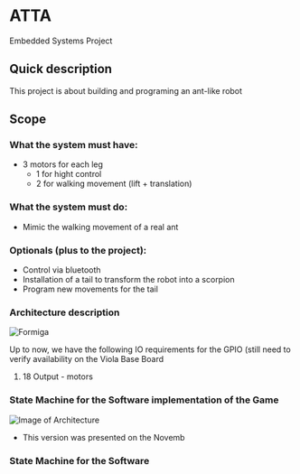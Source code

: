 # ATTA
Embedded Systems Project

## Quick description
This project is about building and programing an ant-like robot

## Scope

### What the system must have:
- 3 motors for each leg
  - 1 for hight control
  - 2 for walking movement (lift + translation)

### What the system must do:
- Mimic the walking movement of a real ant

### Optionals (plus to the project):
- Control via bluetooth
- Installation of a tail to transform the robot into a scorpion
- Program new movements for the tail

### Architecture description
![Formiga](https://user-images.githubusercontent.com/90531157/166158713-8d33c4eb-a2b2-408f-9f1e-cdd1c7f62a88.jpg)

Up to now,  we have the following IO requirements for the GPIO (still need to verify availability on the Viola Base Board
  1. 18 Output - motors

### State Machine for the Software implementation of the Game
![Image of Architecture](https://github.com/gcaurin/EmbeddedSystems-Aeronautics/blob/2021.2/projects-descriptions/MaquinaDeEstados.jpg)
- This version was presented on the Novemb

### State Machine for the Software
